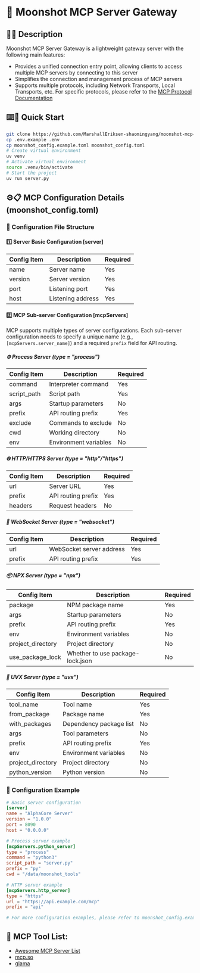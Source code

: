 # 🚀 Moonshot MCP Server Gateway
## 📝✨ Description
Moonshot MCP Server Gateway is a lightweight gateway server with the following main features:

- Provides a unified connection entry point, allowing clients to access multiple MCP servers by connecting to this server
- Simplifies the connection and management process of MCP servers
- Supports multiple protocols, including Network Transports, Local Transports, etc. For specific protocols, please refer to the [MCP Protocol Documentation](https://gofastmcp.com/clients/transports#in-memory-transports)

## ⌨️🚀 Quick Start
```bash
git clone https://github.com/MarshallEriksen-shaomingyang/moonshot-mcp-server.git
cp .env.example .env
cp moonshot_config.example.toml moonshot_config.toml
# Create virtual environment
uv venv
# Activate virtual environment
source .venv/bin/activate
# Start the project
uv run server.py
```

## ⚙️📋 MCP Configuration Details (moonshot_config.toml)

### 📑 Configuration File Structure

#### 1️⃣ Server Basic Configuration [server]

| Config Item | Description | Required |
|-------------|-------------|----------|
| name | Server name | Yes |
| version | Server version | Yes |
| port | Listening port | Yes |
| host | Listening address | Yes |

#### 2️⃣ MCP Sub-server Configuration [mcpServers]

MCP supports multiple types of server configurations. Each sub-server configuration needs to specify a unique name (e.g., `[mcpServers.server_name]`) and a required `prefix` field for API routing.

##### ⚙️ Process Server (type = "process")

| Config Item | Description | Required |
|-------------|-------------|----------|
| command | Interpreter command | Yes |
| script_path | Script path | Yes |
| args | Startup parameters | No |
| prefix | API routing prefix | Yes |
| exclude | Commands to exclude | No |
| cwd | Working directory | No |
| env | Environment variables | No |

##### 🌐 HTTP/HTTPS Server (type = "http"/"https")

| Config Item | Description | Required |
|-------------|-------------|----------|
| url | Server URL | Yes |
| prefix | API routing prefix | Yes |
| headers | Request headers | No |

##### 🔌 WebSocket Server (type = "websocket")

| Config Item | Description | Required |
|-------------|-------------|----------|
| url | WebSocket server address | Yes |
| prefix | API routing prefix | Yes |

##### 📦 NPX Server (type = "npx")

| Config Item | Description | Required |
|-------------|-------------|----------|
| package | NPM package name | Yes |
| args | Startup parameters | No |
| prefix | API routing prefix | Yes |
| env | Environment variables | No |
| project_directory | Project directory | No |
| use_package_lock | Whether to use package-lock.json | No |

##### 🐍 UVX Server (type = "uvx")

| Config Item | Description | Required |
|-------------|-------------|----------|
| tool_name | Tool name | Yes |
| from_package | Package name | Yes |
| with_packages | Dependency package list | No |
| args | Tool parameters | No |
| prefix | API routing prefix | Yes |
| env | Environment variables | No |
| project_directory | Project directory | No |
| python_version | Python version | No |

### 🧩 Configuration Example

```toml
# Basic server configuration
[server]
name = "AlphaCore Server"
version = "1.0.0"
port = 8090
host = "0.0.0.0"

# Process server example
[mcpServers.python_server]
type = "process"
command = "python3"
script_path = "server.py"
prefix = "py"
cwd = "/data/moonshot_tools"

# HTTP server example
[mcpServers.http_server]
type = "https"
url = "https://api.example.com/mcp"
prefix = "api"

# For more configuration examples, please refer to moonshot_config.example.toml
```

## 🔗 MCP Tool List:

- [Awesome MCP Server List](https://github.com/punkpeye/awesome-mcp-servers)
- [mcp.so](https://mcp.so/)
- [glama](https://glama.ai/mcp/servers)

